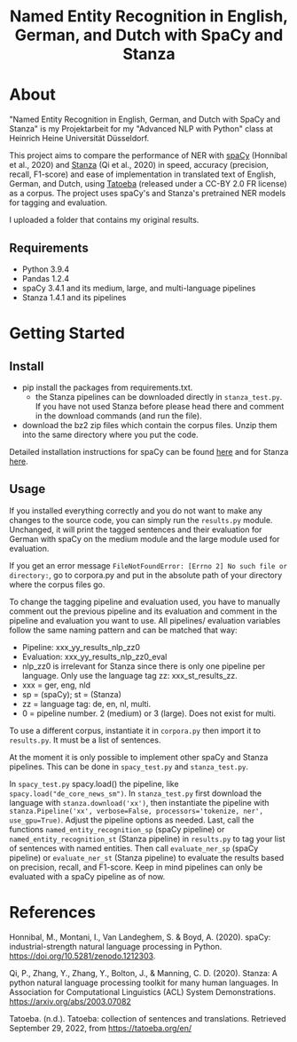 # <center>Named Entity Recognition in English, German, and Dutch with SpaCy and Stanza</center>

# About

"Named Entity Recognition in English, German, and Dutch with SpaCy and Stanza" is my Projektarbeit for my "Advanced NLP with Python" class at Heinrich Heine Universität Düsseldorf.

This project aims to compare the performance of NER with [spaCy](https://spacy.io/) (Honnibal et al., 2020) and [Stanza](https://stanfordnlp.github.io/stanza/) (Qi et al., 2020) in speed, accuracy (precision, recall, F1-score) and ease of implementation in translated text of English, German, and Dutch, using [Tatoeba](https://tatoeba.org/en/) (released under a CC-BY 2.0 FR license) as a corpus. The project uses spaCy's and Stanza's pretrained NER models for tagging and evaluation.

I uploaded a folder that contains my original results.

## Requirements
- Python 3.9.4
- Pandas 1.2.4
- spaCy 3.4.1 and its medium, large, and multi-language pipelines
- Stanza 1.4.1 and its pipelines

# Getting Started

## Install
- pip install the packages from requirements.txt.
    - the Stanza pipelines can be downloaded directly in `stanza_test.py`. If you have not used Stanza before please head there and comment in the download commands (and run the file).
- download the bz2 zip files which contain the corpus files. Unzip them into the same directory where you put the code.

Detailed installation instructions for spaCy can be found [here](https://spacy.io/usage) and for Stanza [here](https://stanfordnlp.github.io/stanza/installation_usage.html).

## Usage

If you installed everything correctly and you do not want to make any changes to the source code, you can simply run the `results.py` module. Unchanged, it will print the tagged sentences and their evaluation for German with spaCy on the medium module and the large module used for evaluation.

If you get an error message `FileNotFoundError: [Errno 2] No such file or directory:`, go to corpora.py and put in the absolute path of your directory where the corpus files go.

To change the tagging pipeline and evaluation used, you have to manually comment out the previous pipeline and its evaluation and comment in the pipeline and evaluation you want to use. All pipelines/ evaluation variables follow the same naming pattern and can be matched that way:

- Pipeline: xxx_yy_results_nlp_zz0
- Evaluation: xxx_yy_results_nlp_zz0_eval
- nlp_zz0 is irrelevant for Stanza since there is only one pipeline per language. Only use the language tag zz: xxx_st_results_zz.
- xxx = ger, eng, nld
- sp = (spaCy); st = (Stanza)
- zz = language tag: de, en, nl, multi. 
- 0 = pipeline number. 2 (medium) or 3 (large). Does not exist for multi.

To use a different corpus, instantiate it in `corpora.py` then import it to `results.py`. It must be a list of sentences.

At the moment it is only possible to implement other spaCy and Stanza pipelines. This can be done in `spacy_test.py` and `stanza_test.py`.

In `spacy_test.py` spacy.load() the pipeline, like `spacy.load("de_core_news_sm")`. In `stanza_test.py` first download the language with `stanza.download('xx')`, then instantiate the pipeline with `stanza.Pipeline('xx', verbose=False, processors='tokenize, ner', use_gpu=True)`. Adjust the pipeline options as needed. Last, call the functions `named_entity_recognition_sp` (spaCy pipeline) or `named_entity_recognition_st` (Stanza pipeline) in `results.py` to tag your list of sentences with named entities. Then call `evaluate_ner_sp` (spaCy pipeline) or `evaluate_ner_st` (Stanza pipeline) to evaluate the results based on precision, recall, and F1-score. Keep in mind pipelines can only be evaluated with a spaCy pipeline as of now.

# References

Honnibal, M., Montani, I., Van Landeghem, S. & Boyd, A. (2020). spaCy: industrial-strength natural language    processing in Python. https://doi.org/10.5281/zenodo.1212303.

Qi, P., Zhang, Y., Zhang, Y., Bolton, J., & Manning, C. D. (2020). Stanza: A python natural language processing toolkit for many human languages. In Association for Computational Linguistics (ACL) System Demonstrations. https://arxiv.org/abs/2003.07082

Tatoeba. (n.d.). Tatoeba: collection of sentences and translations. Retrieved September 29, 2022, from https://tatoeba.org/en/

